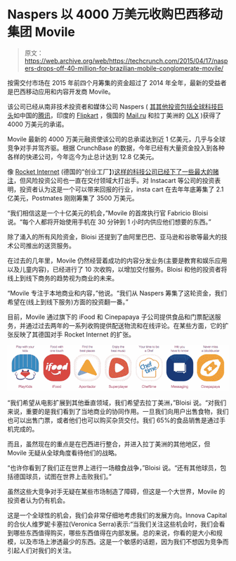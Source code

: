 # Naspers 以 4000 万美元收购巴西移动集团 Movile 

> 原文：<https://web.archive.org/web/https://techcrunch.com/2015/04/17/naspers-drops-off-40-million-for-brazilian-mobile-conglomerate-movile/>

按需交付市场在 2015 年前四个月筹集的资金超过了 2014 年全年，最新的受益者是巴西移动应用和内容开发商 Movile。

该公司已经从南非技术投资者和媒体公司 Naspers ( [其其他投资包括全球科技巨头](https://web.archive.org/web/20221207013726/http://www.wsj.com/articles/naspers-offers-tencent-and-changeheard-on-the-street-1417511256)如中国的[腾讯](https://web.archive.org/web/20221207013726/http://tencent.com/en-us/index.shtml)，印度的 [Flipkart](https://web.archive.org/web/20221207013726/http://www.flipkart.com/) ，俄国的 [Mail.ru](https://web.archive.org/web/20221207013726/https://mail.ru/) 和拉丁美洲的 [OLX](https://web.archive.org/web/20221207013726/http://www.olx.com/) )获得了 4000 万美元的承诺。

Movile 最新的 4000 万美元融资使该公司的总承诺达到近 1 亿美元，几乎与全球竞争对手并驾齐驱。根据 CrunchBase 的数据，今年已经有大量资金投入到各种各样的快递公司，今年迄今为止总计达到 12.8 亿美元。

像 [Rocket Internet](https://web.archive.org/web/20221207013726/https://www.rocket-internet.com/) (德国的“创业工厂】)[这样的科技公司已经下了一些最大的赌注](https://web.archive.org/web/20221207013726/https://beta.techcrunch.com/2015/03/11/rocket-internet-ups-stake-in-foodpanda-and-delivery-hero-as-global-online-takeaway-group-gets-fatter/)，但风险投资公司也一直在交付领域大打出手。对 Instacart 等公司的投资表明，投资者认为这是一个可以带来回报的行业，insta cart 在去年年底筹集了 2.1 亿美元，Postmates 刚刚筹集了 3500 万美元。

“我们相信这是一个十亿美元的机会，”Movile 的首席执行官 Fabricio Bloisi 说。“每个人都将开始使用手机在 30 分钟到 1 小时内供应他们想要的东西。”

除了涌入的所有风险资金，Bloisi 还提到了由阿里巴巴、亚马逊和谷歌等最大的技术公司推出的送货服务。

在过去的几年里，Movile 仍然经营着成功的内容分发业务(主要是教育和娱乐应用以及儿童内容)，已经进行了 10 次收购，以增加交付服务。Bloisi 和他的投资者将线上到线下商务的趋势视为商业的未来。

“Movile 专注于本地商业和内容，”他说。“我们从 Naspers 筹集了这轮资金，我们希望在(线上到线下服务)方面的投资翻一番。”

目前，Movile 通过旗下的 iFood 和 Cinepapaya 子公司提供食品和门票配送服务，并通过过去两年的一系列收购提供配送物流和在线评论。在某些方面，它的扩张反映了其德国对手 Rocket Internet 的扩张。

![Screen Shot 2015-04-17 at 9.50.10 AM](img/a584a6c9f27efd06ec7be92a7344021a.png)

“我们希望从电影扩展到其他垂直领域，我们希望去拉丁美洲，”Bloisi 说。“对我们来说，重要的是我们看到了当地商业的协同作用。一旦我们向用户出售食物，我们也可以出售门票，或者他们也可以购买杂货交付。我们 65%的食品销售是通过手机完成的。

而且，虽然现在的重点是在巴西进行整合，并进入拉丁美洲的其他地区，但 Movile 无疑从全球角度看待他们的战略。

“也许你看到了我们正在世界上进行一场粮食战争，”Bloisi 说。“还有其他球员，包括德国球员，试图在世界上击败我们。”

虽然这些大竞争对手无疑在某些市场制造了障碍，但这是一个大世界，Movile 的投资者认为仍有机会。

这是一个全球性的机会，我们会非常仔细地考虑我们的发展方向。Innova Capital 的合伙人维罗妮卡塞拉(Veronica Serra)表示:“当我们关注这些机会时，我们会看到哪些东西值得购买，哪些东西值得在内部发展。总的来说，你看的是大小和规模，以及市场上渗透最少的东西。这是一个敏感的话题，因为我们不想因为竞争而引起人们对我们的关注。